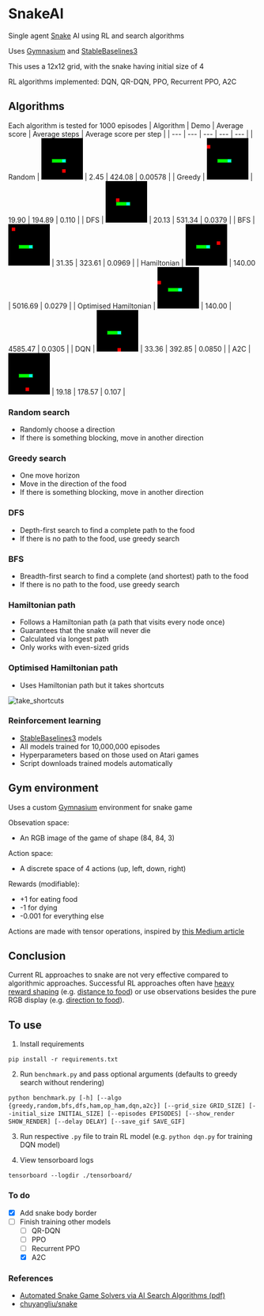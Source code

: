 # SnakeAI
Single agent [Snake](https://en.wikipedia.org/wiki/Snake_(video_game)) AI using RL and search algorithms

Uses [Gymnasium](https://gymnasium.farama.org/) and [StableBaselines3](https://stable-baselines3.readthedocs.io/en/master/)

This uses a 12x12 grid, with the snake having initial size of 4

RL algorithms implemented: DQN, QR-DQN, PPO, Recurrent PPO, A2C

## Algorithms
Each algorithm is tested for 1000 episodes
| Algorithm | Demo | Average score | Average steps | Average score per step |
| --- | --- | --- | --- | --- |
| Random | ![random_vid](/vid_saves/random_vid_0.gif) | 2.45 | 424.08 | 0.00578 |
| Greedy | ![greedy_vid](/vid_saves/greedy_vid_0.gif) | 19.90 | 194.89 | 0.110 |
| DFS | ![dfs_vid](/vid_saves/dfs_vid_0.gif) | 20.13 | 531.34 | 0.0379 |
| BFS | ![bfs_vid](/vid_saves/bfs_vid_0.gif) | 31.35 | 323.61 | 0.0969 |
| Hamiltonian | ![ham_vid](/vid_saves/ham_vid_0.gif) | 140.00 | 5016.69 | 0.0279 |
| Optimised Hamiltonian | ![op_ham_vid](/vid_saves/op_ham_vid_0.gif) | 140.00 | 4585.47 | 0.0305 |
| DQN | ![dqn_vid](/vid_saves/dqn_vid_0.gif) | 33.36 | 392.85 | 0.0850 |
| A2C | ![a2c_vid](/vid_saves/a2c_vid_0.gif) | 19.18 | 178.57 | 0.107 |

### Random search
 - Randomly choose a direction
 - If there is something blocking, move in another direction

### Greedy search
 - One move horizon
 - Move in the direction of the food
 - If there is something blocking, move in another direction

### DFS
 - Depth-first search to find a complete path to the food
 - If there is no path to the food, use greedy search

### BFS
 - Breadth-first search to find a complete (and shortest) path to the food
 - If there is no path to the food, use greedy search

### Hamiltonian path
 - Follows a Hamiltonian path (a path that visits every node once)
 - Guarantees that the snake will never die
 - Calculated via longest path
 - Only works with even-sized grids

### Optimised Hamiltonian path
 - Uses Hamiltonian path but it takes shortcuts
 
 ![take_shortcuts](https://user-images.githubusercontent.com/80515759/226577899-467443c3-5982-4e40-bbf1-b6302377f951.png)

### Reinforcement learning
 - [StableBaselines3](https://stable-baselines3.readthedocs.io/en/master/) models
 - All models trained for 10,000,000 episodes
 - Hyperparameters based on those used on Atari games
 - Script downloads trained models automatically

## Gym environment
Uses a custom [Gymnasium](https://gymnasium.farama.org/) environment for snake game

Obsevation space: 
 - An RGB image of the game of shape (84, 84, 3)

Action space: 
 - A discrete space of 4 actions (up, left, down, right)

Rewards (modifiable):
 - +1 for eating food
 - -1 for dying
 - -0.001 for everything else

Actions are made with tensor operations, inspired by [this Medium article](https://medium.com/@oknagg/learning-to-play-snake-at-1-million-fps-4aae8d36d2f1)

## Conclusion
Current RL approaches to snake are not very effective compared to algorithmic approaches. Successful RL approaches often have [heavy reward shaping](https://www.reddit.com/r/reinforcementlearning/comments/zfvyq1/ai_beats_snake_game_with_deep_qlearning/) (e.g. [distance to food](https://openreview.net/pdf?id=iu2XOJ45cxo)) or use observations besides the pure RGB display (e.g. [direction to food](https://ieeexplore.ieee.org/document/9480232)).

## To use
1. Install requirements
```
pip install -r requirements.txt
```
2. Run `benchmark.py` and pass optional arguments (defaults to greedy search without rendering)
```
python benchmark.py [-h] [--algo {greedy,random,bfs,dfs,ham,op_ham,dqn,a2c}] [--grid_size GRID_SIZE] [--initial_size INITIAL_SIZE] [--episodes EPISODES] [--show_render SHOW_RENDER] [--delay DELAY] [--save_gif SAVE_GIF]
```
3. Run respective `.py` file to train RL model (e.g. `python dqn.py` for training DQN model)

4. View tensorboard logs
```
tensorboard --logdir ./tensorboard/
```

### To do
 - [x] Add snake body border
 - [ ] Finish training other models
    - [ ] QR-DQN
    - [ ] PPO
    - [ ] Recurrent PPO
    - [x] A2C

### References
 - [Automated Snake Game Solvers via AI Search Algorithms (pdf)](https://bpb-us-e2.wpmucdn.com/sites.uci.edu/dist/5/1894/files/2016/12/AutomatedSnakeGameSolvers.pdf)
 - [chuyangliu/snake](https://github.com/chuyangliu/snake)